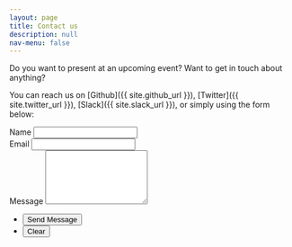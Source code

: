 ```yaml
---
layout: page
title: Contact us
description: null
nav-menu: false
---
```


Do you want to present at an upcoming event?
Want to get in touch about anything?

You can reach us on [Github]({{ site.github_url }}), [Twitter]({{ site.twitter_url }}),
[Slack]({{ site.slack_url }}), or simply using the form below:

<section id="contact">
	<form action="https://formspree.io/{{ site.email }}" method="POST">
		<div class="field half first">
			<label for="name">Name</label>
			<input type="text" name="name" id="name" />
		</div>
		<div class="field half">
			<label for="email">Email</label>
			<input type="text" name="_replyto" id="email" />
		</div>
		<div class="field">
			<label for="message">Message</label>
			<textarea name="message" id="message" rows="6"></textarea>
		</div>
		<ul class="actions">
			<li><input type="submit" value="Send Message" class="special" /></li>
			<li><input type="reset" value="Clear" /></li>
		</ul>
	</form>
</section>
